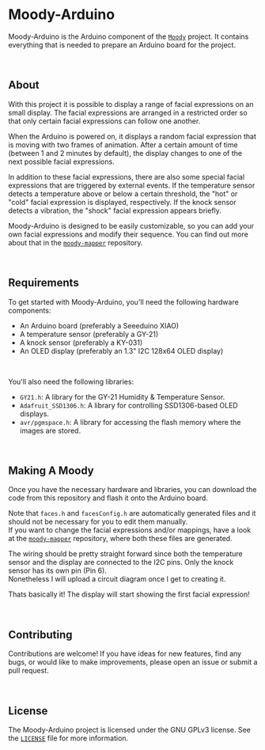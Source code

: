 # Moody-Arduino

Moody-Arduino is the Arduino component of the [`Moody`](https://github.com/tsomic/moody) project. It contains everything that is needed to prepare an Arduino board for the project.

<br/>

## About

With this project it is possible to display a range of facial expressions on an small display. The facial expressions are arranged in a restricted order so that only certain facial expressions can follow one another.

When the Arduino is powered on, it displays a random facial expression that is moving with two frames of animation. After a certain amount of time (between 1 and 2 minutes by default), the display changes to one of the next possible facial expressions.

In addition to these facial expressions, there are also some special facial expressions that are triggered by external events. If the temperature sensor detects a temperature above or below a certain threshold, the "hot" or "cold" facial expression is displayed, respectively. If the knock sensor detects a vibration, the "shock" facial expression appears briefly.

Moody-Arduino is designed to be easily customizable, so you can add your own facial expressions and modify their sequence. You can find out more about that in the [`moody-mapper`](https://github.com/tsomic/moody-mapper) repository.

<br/>

## Requirements

To get started with Moody-Arduino, you'll need the following hardware components:

- An Arduino board (preferably a Seeeduino XIAO)
- A temperature sensor (preferably a GY-21)
- A knock sensor (preferably a KY-031)
- An OLED display (preferably an 1.3" I2C 128x64 OLED display)

<br/>

You'll also need the following libraries:

- `GY21.h`: A library for the GY-21 Humidity & Temperature Sensor.
- `Adafruit_SSD1306.h`: A library for controlling SSD1306-based OLED displays.
- `avr/pgmspace.h`: A library for accessing the flash memory where the images are stored.

<br/>

## Making A Moody

Once you have the necessary hardware and libraries, you can download the code from this repository and flash it onto the Arduino board.

Note that `faces.h` and `facesConfig.h` are automatically generated files and it should not be necessary for you to edit them manually.  
If you want to change the facial expressions and/or mappings, have a look at the [`moody-mapper`](https://github.com/tsomic/moody-mapper) repository, where both these files are generated.

The wiring should be pretty straight forward since both the temperature sensor and the display are connected to the I2C pins. Only the knock sensor has its own pin (Pin 6).  
Nonetheless I will upload a circuit diagram once I get to creating it.

Thats basically it! The display will start showing the first facial expression!

<br/>

## Contributing

Contributions are welcome! If you have ideas for new features, find any bugs, or would like to make improvements, please open an issue or submit a pull request.

<br/>

## License

The Moody-Arduino project is licensed under the GNU GPLv3 license. See the [`LICENSE`](https://github.com/tsomic/moody-arduino/blob/main/LICENSE) file for more information.
